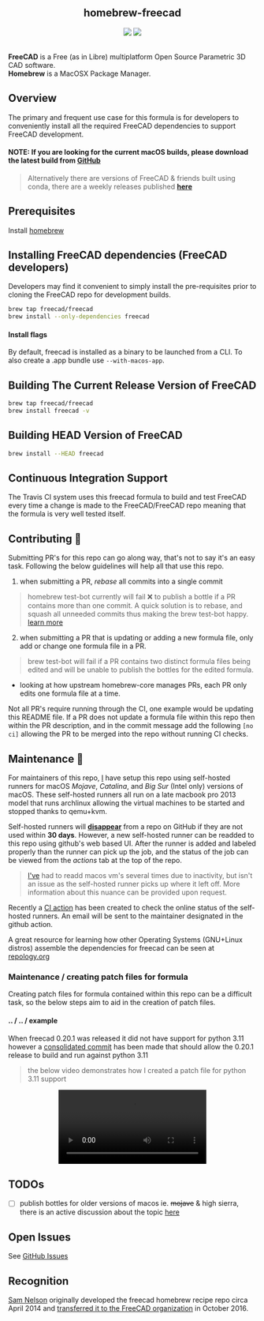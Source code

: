 <!-- use html tags to center content -->

<h2 align="center">homebrew-freecad</h2>

<div align="center">
<!-- homebrew logo -->
<img src="https://cloud.githubusercontent.com/assets/4140247/26723866/91e6a282-4764-11e7-9e3b-b8eb4fdc03f1.PNG">

<!-- freecad logo -->
<img src="https://cloud.githubusercontent.com/assets/4140247/26723951/f96fd95a-4764-11e7-96eb-4889cab6d246.PNG">
</div>

<!-- add a little spacing -->
<br />

**FreeCAD** is a Free (as in Libre) multiplatform Open Source Parametric 3D CAD software.<br />
**Homebrew** is a MacOSX Package Manager.

[img1]: <https://cloud.githubusercontent.com/assets/4140247/26723866/91e6a282-4764-11e7-9e3b-b8eb4fdc03f1.PNG>
[img2]: <https://cloud.githubusercontent.com/assets/4140247/26723951/f96fd95a-4764-11e7-96eb-4889cab6d246.PNG>

## Overview

The primary and frequent use case for this formula is for developers to conveniently install all the required FreeCAD dependencies to support FreeCAD development.

#### NOTE: If you are looking for the current macOS builds, please download the latest build from [GitHub](https://github.com/FreeCAD/FreeCAD/releases)

> Alternatively there are versions of FreeCAD & friends built using conda, there are a weekly releases published [**here**](https://github.com/FreeCAD/FreeCAD-Bundle/releases/tag/weekly-builds)

## Prerequisites

Install [homebrew](http://brew.sh)

## Installing FreeCAD dependencies (FreeCAD developers)

Developers may find it convenient to simply install the pre-requisites prior to cloning the FreeCAD repo for development builds.

```sh
brew tap freecad/freecad
brew install --only-dependencies freecad
```

#### Install flags

By default, freecad is installed as a binary to be launched from a CLI. To also create a .app bundle use `--with-macos-app`.

## Building The Current Release Version of FreeCAD

```sh
brew tap freecad/freecad
brew install freecad -v
```

## Building HEAD Version of FreeCAD

```sh
brew install --HEAD freecad
```

## Continuous Integration Support

The Travis CI system uses this freecad formula to build and test FreeCAD every time
a change is made to the FreeCAD/FreeCAD repo meaning that the formula is very well
tested itself.

## Contributing 🤝

<a id="contributing"></a>

Submitting PR's for this repo can go along way, that's not to say it's an easy task.
Following the below guidelines will help all that use this repo.

1. when submitting a PR, _rebase_ all commits into a single commit
> homebrew test-bot currently will fail ❌ to publish a bottle
> if a PR contains more than one commit. A quick solution is to rebase, and squash
> all unneeded commits thus making the brew test-bot happy. [learn more][lnk3]
2. when submitting a PR that is updating or adding a new formula file, only add or
change one formula file in a PR.
> brew test-bot will fail if a PR contains two distinct formula files being edited
> and will be unable to publish the bottles for the edited formula.
  - looking at how upstream homebrew-core manages PRs, each PR only edits one formula
  file at a time.

Not all PR's require running through the CI, one example would be updating this README file.
If a PR does not update a formula file within this repo then within the PR description,
and in the commit message add the following `[no ci]` allowing the PR to be merged into
the repo without running CI checks.

## Maintenance 🧹

<a id="maintenance"></a>

For maintainers of this repo, [I][lnk1] have setup this repo using self-hosted runners
for macOS _Mojave_, _Catalina_, and _Big Sur_ (Intel only) versions of macOS.
These self-hosted runners all run on a late macbook pro 2013 model that runs archlinux
allowing the virtual machines to be started and stopped thanks to qemu+kvm.

Self-hosted runners will [**disappear**][lnk2] from a repo on GitHub if they are not used
within **30 days**. However, a new self-hosted runner can be readded
to this repo using github's web based UI. After the runner is added and labeled
properly than the runner can pick up the job, and the status of the job can be viewed
from the _actions_ tab at the top of the repo.

> [I've][lnk1] had to readd macos vm's several times due to inactivity, but isn't an issue as
> the self-hosted runner picks up where it left off. More information about this nuance
> can be provided upon request.

Recently a [CI action][lnk5] has been created to check the online status of the self-hosted runners. An
email will be sent to the maintainer designated in the github action.

A great resource for learning how other Operating Systems (GNU+Linux distros) assemble the dependencies for freecad
can be seen at [repology.org][lnk6]

[lnk1]: <https://github.com/ipatch>
[lnk2]: <https://docs.github.com/en/actions/hosting-your-own-runners/removing-self-hosted-runners#removing-a-runner-from-a-repository>
[lnk3]: <https://github.com/Homebrew/discussions/discussions/3318>
[lnk5]: <https://github.com/FreeCAD/homebrew-freecad/blob/ebbc77b7fbf7ff1230ebc5597efe99fbea9c5cf4/.github/workflows/validate_runner_status.yml>
[lnk6]: <https://repology.org>

### Maintenance / creating patch files for formula

<a id="maintenance-patch-file"></a>

Creating patch files for formula contained within this repo can be a difficult task, so the below steps aim to aid
in the creation of patch files.

#### .. / .. / example

When freecad 0.20.1 was released it did not have support for python 3.11 however a [consolidated commit][lnk7] has been made
that should allow the 0.20.1 release to build and run against python 3.11

> the below video demonstrates how I created a patch file for python 3.11 support

<!-- could not figure out how to host the mp4 file in the repo resorted to using a gist -->

<div align="center">
<video src="https://private-user-images.githubusercontent.com/613805/293290218-65e5e959-d3a8-4cc0-98be-45a77eaac632.mp4" />
</div>

[lnk7]: <https://github.com/FreeCAD/FreeCAD/commit/639546574e2d4b468f125e0c17d67af73156c9da>

## TODOs

<a id="todos"></a>

- [ ] publish bottles for older versions of macos ie. ~~mojave~~ & high sierra, there is an active discussion about the topic [here][lnk4]

[lnk4]: <https://github.com/Homebrew/discussions/discussions/2340>

## Open Issues

<a id="open-issues"></a>

See [GitHub Issues][ghi]

[ghi]: <https://github.com/FreeCAD/homebrew-freecad/issues>

## Recognition

<a id="recognition"></a>

[Sam Nelson](https://github.com/sanelson) originally developed the freecad homebrew recipe repo circa April 2014
and [transferred it to the FreeCAD organization](https://github.com/FreeCAD/homebrew-freecad/issues/20) in October 2016.
